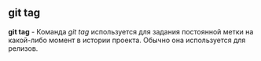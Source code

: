 ## git tag

**git tag** - Команда *git tag* используется для задания постоянной метки на какой-либо момент в истории проекта. Обычно она используется для релизов.